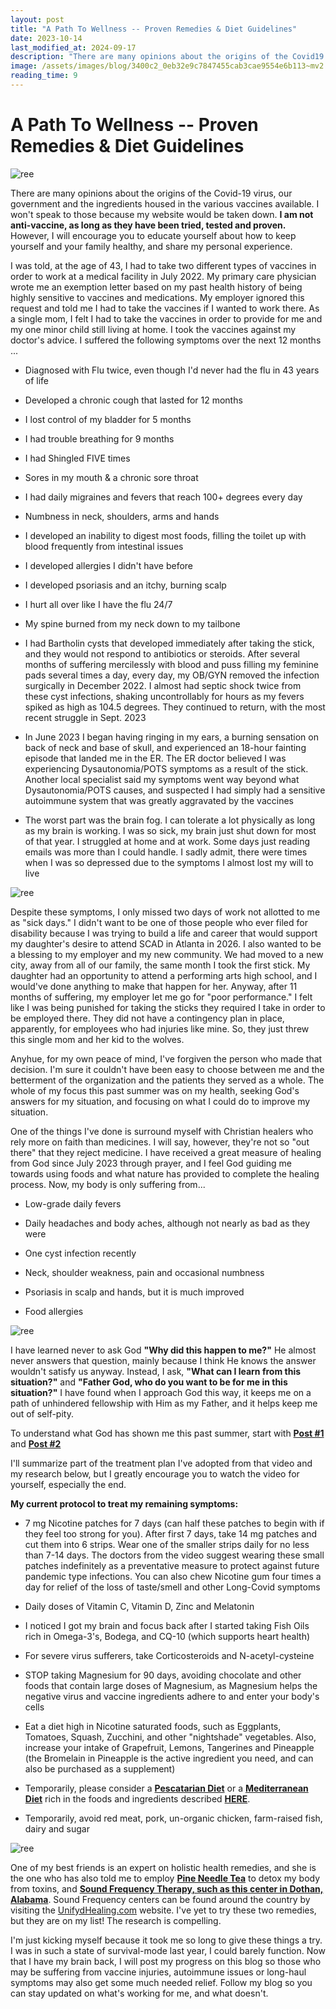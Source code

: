 ```yaml
---
layout: post
title: "A Path To Wellness -- Proven Remedies & Diet Guidelines"
date: 2023-10-14
last_modified_at: 2024-09-17
description: "There are many opinions about the origins of the Covid19 virus, our government and the ingredients housed in the various vaccines available. I won't speak to those because my webs…"
image: /assets/images/blog/3400c2_0eb32e9c7847455cab3cae9554e6b113~mv2.png
reading_time: 9
---
```

# A Path To Wellness -- Proven Remedies & Diet Guidelines
![ree](/assets/images/blog/3400c2_0eb32e9c7847455cab3cae9554e6b113~mv2.png)

There are many opinions about the origins of the Covid-19 virus, our government and the ingredients housed in the various vaccines available. I won't speak to those because my website would be taken down. **I am not anti-vaccine, as long as they have been tried, tested and proven.** However, I will encourage you to educate yourself about how to keep yourself and your family healthy, and share my personal experience.

I was told, at the age of 43, I had to take two different types of vaccines in order to work at a medical facility in July 2022. My primary care physician wrote me an exemption letter based on my past health history of being highly sensitive to vaccines and medications. My employer ignored this request and told me I had to take the vaccines if I wanted to work there. As a single mom, I felt I had to take the vaccines in order to provide for me and my one minor child still living at home. I took the vaccines against my doctor's advice. I suffered the following symptoms over the next 12 months ...

*   Diagnosed with Flu twice, even though I'd never had the flu in 43 years of life
    
*   Developed a chronic cough that lasted for 12 months
    
*   I lost control of my bladder for 5 months
    
*   I had trouble breathing for 9 months
    
*   I had Shingled FIVE times
    
*   Sores in my mouth & a chronic sore throat
    
*   I had daily migraines and fevers that reach 100+ degrees every day
    
*   Numbness in neck, shoulders, arms and hands
    
*   I developed an inability to digest most foods, filling the toilet up with blood frequently from intestinal issues
    
*   I developed allergies I didn't have before
    
*   I developed psoriasis and an itchy, burning scalp
    
*   I hurt all over like I have the flu 24/7
    
*   My spine burned from my neck down to my tailbone
    
*   I had Bartholin cysts that developed immediately after taking the stick, and they would not respond to antibiotics or steroids. After several months of suffering mercilessly with blood and puss filling my feminine pads several times a day, every day, my OB/GYN removed the infection surgically in December 2022. I almost had septic shock twice from these cyst infections, shaking uncontrollably for hours as my fevers spiked as high as 104.5 degrees. They continued to return, with the most recent struggle in Sept. 2023
    
*   In June 2023 I began having ringing in my ears, a burning sensation on back of neck and base of skull, and experienced an 18-hour fainting episode that landed me in the ER. The ER doctor believed I was experiencing Dysautonomia/POTS symptoms as a result of the stick. Another local specialist said my symptoms went way beyond what Dysautonomia/POTS causes, and suspected I had simply had a sensitive autoimmune system that was greatly aggravated by the vaccines
    
*   The worst part was the brain fog. I can tolerate a lot physically as long as my brain is working. I was so sick, my brain just shut down for most of that year. I struggled at home and at work. Some days just reading emails was more than I could handle. I sadly admit, there were times when I was so depressed due to the symptoms I almost lost my will to live
    

![ree](/assets/images/blog/3400c2_301b2a19886441e68eee0d1f291c9ef4~mv2.jpg)

Despite these symptoms, I only missed two days of work not allotted to me as "sick days." I didn't want to be one of those people who ever filed for disability because I was trying to build a life and career that would support my daughter's desire to attend SCAD in Atlanta in 2026. I also wanted to be a blessing to my employer and my new community. We had moved to a new city, away from all of our family, the same month I took the first stick. My daughter had an opportunity to attend a performing arts high school, and I would've done anything to make that happen for her. Anyway, after 11 months of suffering, my employer let me go for "poor performance." I felt like I was being punished for taking the sticks they required I take in order to be employed there. They did not have a contingency plan in place, apparently, for employees who had injuries like mine. So, they just threw this single mom and her kid to the wolves.

Anyhue, for my own peace of mind, I've forgiven the person who made that decision. I'm sure it couldn't have been easy to choose between me and the betterment of the organization and the patients they served as a whole. The whole of my focus this past summer was on my health, seeking God's answers for my situation, and focusing on what I could do to improve my situation.

One of the things I've done is surround myself with Christian healers who rely more on faith than medicines. I will say, however, they're not so "out there" that they reject medicine. I have received a great measure of healing from God since July 2023 through prayer, and I feel God guiding me towards using foods and what nature has provided to complete the healing process. Now, my body is only suffering from...

*   Low-grade daily fevers
    
*   Daily headaches and body aches, although not nearly as bad as they were
    
*   One cyst infection recently
    
*   Neck, shoulder weakness, pain and occasional numbness
    
*   Psoriasis in scalp and hands, but it is much improved
    
*   Food allergies
    

![ree](/assets/images/blog/3400c2_4667b4bce7714292addedc2e621a041c~mv2.png)

I have learned never to ask God **"Why did this happen to me?"** He almost never answers that question, mainly because I think He knows the answer wouldn't satisfy us anyway. Instead, I ask, **"What can I learn from this situation?"** and **"Father God, who do you want to be for me in this situation?"** I have found when I approach God this way, it keeps me on a path of unhindered fellowship with Him as my Father, and it helps keep me out of self-pity.

To understand what God has shown me this past summer, start with [**Post #1**](https://www.goldenblogbycasey.com/post/returning-to-the-old-ways-a-path-to-health-longevity) and [**Post #2**](https://www.goldenblogbycasey.com/post/returning-to-the-old-ways-pantry-staples-resources)

I'll summarize part of the treatment plan I've adopted from that video and my research below, but I greatly encourage you to watch the video for yourself, especially the end.

**My current protocol to treat my remaining symptoms:**

*   7 mg Nicotine patches for 7 days (can half these patches to begin with if they feel too strong for you). After first 7 days, take 14 mg patches and cut them into 6 strips. Wear one of the smaller strips daily for no less than 7-14 days. The doctors from the video suggest wearing these small patches indefinitely as a preventative measure to protect against future pandemic type infections. You can also chew Nicotine gum four times a day for relief of the loss of taste/smell and other Long-Covid symptoms
    
*   Daily doses of Vitamin C, Vitamin D, Zinc and Melatonin
    
*   I noticed I got my brain and focus back after I started taking Fish Oils rich in Omega-3's, Bodega, and CQ-10 (which supports heart health)
    
*   For severe virus sufferers, take Corticosteroids and N-acetyl-cysteine
    
*   STOP taking Magnesium for 90 days, avoiding chocolate and other foods that contain large doses of Magnesium, as Magnesium helps the negative virus and vaccine ingredients adhere to and enter your body's cells
    
*   Eat a diet high in Nicotine saturated foods, such as Eggplants, Tomatoes, Squash, Zucchini, and other "nightshade" vegetables. Also, increase your intake of Grapefruit, Lemons, Tangerines and Pineapple (the Bromelain in Pineapple is the active ingredient you need, and can also be purchased as a supplement)
    
*   Temporarily, please consider a [**Pescatarian Diet**](https://www.google.com/search?q=Pescatarian+Diet+Food+List&sca_esv=573522448&sxsrf=AM9HkKnLuwsBgJZ9-K0-Q0Tue21UyQ0cyw%3A1697331833501&source=hp&ei=eTorZY-kHM65qtsP4p6B4AE&iflsig=AO6bgOgAAAAAZStIiZ3fJVIjjGwINgJmIMjKfor7YUO_&ved=0ahUKEwjPxP_n7faBAxXOnGoFHWJPABwQ4dUDCAw&uact=5&oq=Pescatarian+Diet+Food+List&gs_lp=Egdnd3Mtd2l6IhpQZXNjYXRhcmlhbiBEaWV0IEZvb2QgTGlzdDIIEAAYigUYkQIyBhAAGBYYHjIGEAAYFhgeMgYQABgWGB4yBhAAGBYYHjIGEAAYFhgeMgYQABgWGB4yBhAAGBYYHjIGEAAYFhgeMgYQABgWGB5I3BZQxwxYxwxwAXgAkAEAmAFLoAFLqgEBMbgBA8gBAPgBAvgBAagCCsICBxAjGOoCGCc&sclient=gws-wiz&bshm=rimc/1#ip=1) or a [**Mediterranean Diet**](https://thrivemarket.com/blog/mediterranean-diet-food-list?utm_source=google&utm_medium=cpc&utm_campaign=Non-Brand_SEM_Broad_Broad_DSA&utm_content=56904184540&utm_term=655504648470-dsa-19959388920&device=c&gclid=CjwKCAjw-KipBhBtEiwAWjgwrKkk03nasp8CpiTjEj1riNh7z0iH2OyRhaBF3nfiMeuguSc76fJ6EBoC7wsQAvD_BwE) rich in the foods and ingredients described [**HERE**](https://www.goldenblogbycasey.com/post/returning-to-the-old-ways-pantry-staples-resources).
    
*   Temporarily, avoid red meat, pork, un-organic chicken, farm-raised fish, dairy and sugar
    

![ree](/assets/images/blog/6d01f2f42aac4f98bdea4b98449d5e5e.jpg)

One of my best friends is an expert on holistic health remedies, and she is the one who has also told me to employ [**Pine Needle Tea**](https://www.thehungrybites.com/pine-needle-tea/) to detox my body from toxins, and [**Sound Frequency Therapy, such as this center in Dothan, Alabama**](https://www.unifydhealing.com/centers/emerging-spaces). Sound Frequency centers can be found around the country by visiting the [UnifydHealing.com](http://unifydhealing.com/) website. I've yet to try these two remedies, but they are on my list! The research is compelling.

I'm just kicking myself because it took me so long to give these things a try. I was in such a state of survival-mode last year, I could barely function. Now that I have my brain back, I will post my progress on this blog so those who may be suffering from vaccine injuries, autoimmune issues or long-haul symptoms may also get some much needed relief. Follow my blog so you can stay updated on what's working for me, and what doesn't.
